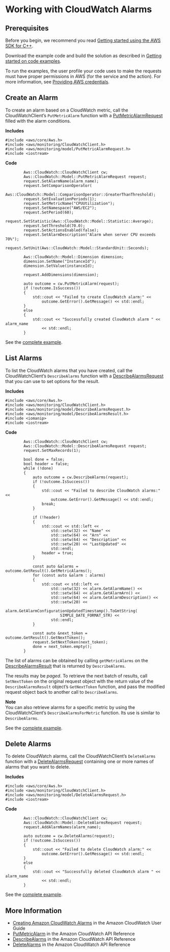 # Working with CloudWatch Alarms<a name="examples-cloudwatch-create-alarms"></a>

## Prerequisites<a name="codeExamplePrereq"></a>

Before you begin, we recommend you read [Getting started using the AWS SDK for C\+\+](getting-started.md)\. 

Download the example code and build the solution as described in [Getting started on code examples](getting-started-code-examples.md)\. 

To run the examples, the user profile your code uses to make the requests must have proper permissions in AWS \(for the service and the action\)\. For more information, see [Providing AWS credentials](credentials.md)\.

## Create an Alarm<a name="create-an-alarm"></a>

To create an alarm based on a CloudWatch metric, call the CloudWatchClient’s `PutMetricAlarm` function with a [PutMetricAlarmRequest](https://sdk.amazonaws.com/cpp/api/LATEST/class_aws_1_1_cloud_watch_1_1_model_1_1_put_metric_alarm_request.html) filled with the alarm conditions\.

 **Includes** 

```
#include <aws/core/Aws.h>
#include <aws/monitoring/CloudWatchClient.h>
#include <aws/monitoring/model/PutMetricAlarmRequest.h>
#include <iostream>
```

 **Code** 

```
        Aws::CloudWatch::CloudWatchClient cw;
        Aws::CloudWatch::Model::PutMetricAlarmRequest request;
        request.SetAlarmName(alarm_name);
        request.SetComparisonOperator(
            Aws::CloudWatch::Model::ComparisonOperator::GreaterThanThreshold);
        request.SetEvaluationPeriods(1);
        request.SetMetricName("CPUUtilization");
        request.SetNamespace("AWS/EC2");
        request.SetPeriod(60);
        request.SetStatistic(Aws::CloudWatch::Model::Statistic::Average);
        request.SetThreshold(70.0);
        request.SetActionsEnabled(false);
        request.SetAlarmDescription("Alarm when server CPU exceeds 70%");
        request.SetUnit(Aws::CloudWatch::Model::StandardUnit::Seconds);

        Aws::CloudWatch::Model::Dimension dimension;
        dimension.SetName("InstanceId");
        dimension.SetValue(instanceId);

        request.AddDimensions(dimension);

        auto outcome = cw.PutMetricAlarm(request);
        if (!outcome.IsSuccess())
        {
            std::cout << "Failed to create CloudWatch alarm:" <<
                outcome.GetError().GetMessage() << std::endl;
        }
        else
        {
            std::cout << "Successfully created CloudWatch alarm " << alarm_name
                << std::endl;
        }
```

See the [complete example](https://github.com/awsdocs/aws-doc-sdk-examples/tree/main/cpp/example_code/cloudwatch/put_metric_alarm.cpp)\.

## List Alarms<a name="list-alarms"></a>

To list the CloudWatch alarms that you have created, call the CloudWatchClient’s `DescribeAlarms` function with a [DescribeAlarmsRequest](https://sdk.amazonaws.com/cpp/api/LATEST/class_aws_1_1_cloud_watch_1_1_model_1_1_describe_alarms_request.html) that you can use to set options for the result\.

 **Includes** 

```
#include <aws/core/Aws.h>
#include <aws/monitoring/CloudWatchClient.h>
#include <aws/monitoring/model/DescribeAlarmsRequest.h>
#include <aws/monitoring/model/DescribeAlarmsResult.h>
#include <iomanip>
#include <iostream>
```

 **Code** 

```
        Aws::CloudWatch::CloudWatchClient cw;
        Aws::CloudWatch::Model::DescribeAlarmsRequest request;
        request.SetMaxRecords(1);

        bool done = false;
        bool header = false;
        while (!done)
        {
            auto outcome = cw.DescribeAlarms(request);
            if (!outcome.IsSuccess())
            {
                std::cout << "Failed to describe CloudWatch alarms:" <<
                    outcome.GetError().GetMessage() << std::endl;
                break;
            }

            if (!header)
            {
                std::cout << std::left <<
                    std::setw(32) << "Name" <<
                    std::setw(64) << "Arn" <<
                    std::setw(64) << "Description" <<
                    std::setw(20) << "LastUpdated" <<
                    std::endl;
                header = true;
            }

            const auto &alarms = outcome.GetResult().GetMetricAlarms();
            for (const auto &alarm : alarms)
            {
                std::cout << std::left <<
                    std::setw(32) << alarm.GetAlarmName() <<
                    std::setw(64) << alarm.GetAlarmArn() <<
                    std::setw(64) << alarm.GetAlarmDescription() <<
                    std::setw(20) <<
                    alarm.GetAlarmConfigurationUpdatedTimestamp().ToGmtString(
                        SIMPLE_DATE_FORMAT_STR) <<
                    std::endl;
            }

            const auto &next_token = outcome.GetResult().GetNextToken();
            request.SetNextToken(next_token);
            done = next_token.empty();
        }
```

The list of alarms can be obtained by calling `getMetricAlarms` on the [DescribeAlarmsResult](https://sdk.amazonaws.com/cpp/api/LATEST/class_aws_1_1_cloud_watch_1_1_model_1_1_describe_alarms_result.html) that is returned by `DescribeAlarms`\.

The results may be *paged*\. To retrieve the next batch of results, call `SetNextToken` on the original request object with the return value of the `DescribeAlarmsResult` object’s `GetNextToken` function, and pass the modified request object back to another call to `DescribeAlarms`\.

**Note**  
You can also retrieve alarms for a specific metric by using the CloudWatchClient’s `DescribeAlarmsForMetric` function\. Its use is similar to `DescribeAlarms`\.

See the [complete example](https://github.com/awsdocs/aws-doc-sdk-examples/tree/main/cpp/example_code/cloudwatch/describe_alarms.cpp)\.

## Delete Alarms<a name="delete-alarms"></a>

To delete CloudWatch alarms, call the CloudWatchClient’s `DeleteAlarms` function with a [DeleteAlarmsRequest](https://sdk.amazonaws.com/cpp/api/LATEST/class_aws_1_1_cloud_watch_1_1_model_1_1_delete_alarms_request.html) containing one or more names of alarms that you want to delete\.

 **Includes** 

```
#include <aws/core/Aws.h>
#include <aws/monitoring/CloudWatchClient.h>
#include <aws/monitoring/model/DeleteAlarmsRequest.h>
#include <iostream>
```

 **Code** 

```
        Aws::CloudWatch::CloudWatchClient cw;
        Aws::CloudWatch::Model::DeleteAlarmsRequest request;
        request.AddAlarmNames(alarm_name);

        auto outcome = cw.DeleteAlarms(request);
        if (!outcome.IsSuccess())
        {
            std::cout << "Failed to delete CloudWatch alarm:" <<
                outcome.GetError().GetMessage() << std::endl;
        }
        else
        {
            std::cout << "Successfully deleted CloudWatch alarm " << alarm_name
                << std::endl;
        }
```

See the [complete example](https://github.com/awsdocs/aws-doc-sdk-examples/tree/main/cpp/example_code/cloudwatch/delete_alarm.cpp)\.

## More Information<a name="more-information"></a>
+  [Creating Amazon CloudWatch Alarms](https://docs.aws.amazon.com/AmazonCloudWatch/latest/monitoring/AlarmThatSendsEmail.html) in the Amazon CloudWatch User Guide
+  [PutMetricAlarm](https://docs.aws.amazon.com/AmazonCloudWatch/latest/APIReference/PutMetricAlarm.html) in the Amazon CloudWatch API Reference
+  [DescribeAlarms](https://docs.aws.amazon.com/AmazonCloudWatch/latest/APIReference/DescribeAlarms.html) in the Amazon CloudWatch API Reference
+  [DeleteAlarms](https://docs.aws.amazon.com/AmazonCloudWatch/latest/APIReference/DeleteAlarms.html) in the Amazon CloudWatch API Reference